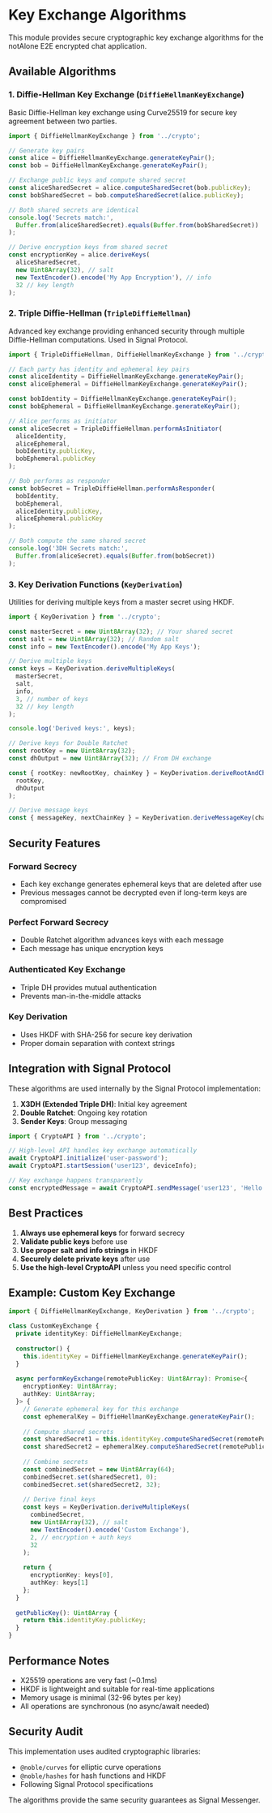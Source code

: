 # Key Exchange Algorithms

This module provides secure cryptographic key exchange algorithms for the notAlone E2E encrypted chat application.

## Available Algorithms

### 1. Diffie-Hellman Key Exchange (`DiffieHellmanKeyExchange`)

Basic Diffie-Hellman key exchange using Curve25519 for secure key agreement between two parties.

```typescript
import { DiffieHellmanKeyExchange } from '../crypto';

// Generate key pairs
const alice = DiffieHellmanKeyExchange.generateKeyPair();
const bob = DiffieHellmanKeyExchange.generateKeyPair();

// Exchange public keys and compute shared secret
const aliceSharedSecret = alice.computeSharedSecret(bob.publicKey);
const bobSharedSecret = bob.computeSharedSecret(alice.publicKey);

// Both shared secrets are identical
console.log('Secrets match:', 
  Buffer.from(aliceSharedSecret).equals(Buffer.from(bobSharedSecret))
);

// Derive encryption keys from shared secret
const encryptionKey = alice.deriveKeys(
  aliceSharedSecret,
  new Uint8Array(32), // salt
  new TextEncoder().encode('My App Encryption'), // info
  32 // key length
);
```

### 2. Triple Diffie-Hellman (`TripleDiffieHellman`)

Advanced key exchange providing enhanced security through multiple Diffie-Hellman computations. Used in Signal Protocol.

```typescript
import { TripleDiffieHellman, DiffieHellmanKeyExchange } from '../crypto';

// Each party has identity and ephemeral key pairs
const aliceIdentity = DiffieHellmanKeyExchange.generateKeyPair();
const aliceEphemeral = DiffieHellmanKeyExchange.generateKeyPair();

const bobIdentity = DiffieHellmanKeyExchange.generateKeyPair();
const bobEphemeral = DiffieHellmanKeyExchange.generateKeyPair();

// Alice performs as initiator
const aliceSecret = TripleDiffieHellman.performAsInitiator(
  aliceIdentity,
  aliceEphemeral,
  bobIdentity.publicKey,
  bobEphemeral.publicKey
);

// Bob performs as responder
const bobSecret = TripleDiffieHellman.performAsResponder(
  bobIdentity,
  bobEphemeral,
  aliceIdentity.publicKey,
  aliceEphemeral.publicKey
);

// Both compute the same shared secret
console.log('3DH Secrets match:', 
  Buffer.from(aliceSecret).equals(Buffer.from(bobSecret))
);
```

### 3. Key Derivation Functions (`KeyDerivation`)

Utilities for deriving multiple keys from a master secret using HKDF.

```typescript
import { KeyDerivation } from '../crypto';

const masterSecret = new Uint8Array(32); // Your shared secret
const salt = new Uint8Array(32); // Random salt
const info = new TextEncoder().encode('My App Keys');

// Derive multiple keys
const keys = KeyDerivation.deriveMultipleKeys(
  masterSecret,
  salt,
  info,
  3, // number of keys
  32 // key length
);

console.log('Derived keys:', keys);

// Derive keys for Double Ratchet
const rootKey = new Uint8Array(32);
const dhOutput = new Uint8Array(32); // From DH exchange

const { rootKey: newRootKey, chainKey } = KeyDerivation.deriveRootAndChainKey(
  rootKey,
  dhOutput
);

// Derive message keys
const { messageKey, nextChainKey } = KeyDerivation.deriveMessageKey(chainKey);
```

## Security Features

### Forward Secrecy
- Each key exchange generates ephemeral keys that are deleted after use
- Previous messages cannot be decrypted even if long-term keys are compromised

### Perfect Forward Secrecy
- Double Ratchet algorithm advances keys with each message
- Each message has unique encryption keys

### Authenticated Key Exchange
- Triple DH provides mutual authentication
- Prevents man-in-the-middle attacks

### Key Derivation
- Uses HKDF with SHA-256 for secure key derivation
- Proper domain separation with context strings

## Integration with Signal Protocol

These algorithms are used internally by the Signal Protocol implementation:

1. **X3DH (Extended Triple DH)**: Initial key agreement
2. **Double Ratchet**: Ongoing key rotation
3. **Sender Keys**: Group messaging

```typescript
import { CryptoAPI } from '../crypto';

// High-level API handles key exchange automatically
await CryptoAPI.initialize('user-password');
await CryptoAPI.startSession('user123', deviceInfo);

// Key exchange happens transparently
const encryptedMessage = await CryptoAPI.sendMessage('user123', 'Hello!');
```

## Best Practices

1. **Always use ephemeral keys** for forward secrecy
2. **Validate public keys** before use
3. **Use proper salt and info strings** in HKDF
4. **Securely delete private keys** after use
5. **Use the high-level CryptoAPI** unless you need specific control

## Example: Custom Key Exchange

```typescript
import { DiffieHellmanKeyExchange, KeyDerivation } from '../crypto';

class CustomKeyExchange {
  private identityKey: DiffieHellmanKeyExchange;
  
  constructor() {
    this.identityKey = DiffieHellmanKeyExchange.generateKeyPair();
  }
  
  async performKeyExchange(remotePublicKey: Uint8Array): Promise<{
    encryptionKey: Uint8Array;
    authKey: Uint8Array;
  }> {
    // Generate ephemeral key for this exchange
    const ephemeralKey = DiffieHellmanKeyExchange.generateKeyPair();
    
    // Compute shared secrets
    const sharedSecret1 = this.identityKey.computeSharedSecret(remotePublicKey);
    const sharedSecret2 = ephemeralKey.computeSharedSecret(remotePublicKey);
    
    // Combine secrets
    const combinedSecret = new Uint8Array(64);
    combinedSecret.set(sharedSecret1, 0);
    combinedSecret.set(sharedSecret2, 32);
    
    // Derive final keys
    const keys = KeyDerivation.deriveMultipleKeys(
      combinedSecret,
      new Uint8Array(32), // salt
      new TextEncoder().encode('Custom Exchange'),
      2, // encryption + auth keys
      32
    );
    
    return {
      encryptionKey: keys[0],
      authKey: keys[1]
    };
  }
  
  getPublicKey(): Uint8Array {
    return this.identityKey.publicKey;
  }
}
```

## Performance Notes

- X25519 operations are very fast (~0.1ms)
- HKDF is lightweight and suitable for real-time applications
- Memory usage is minimal (32-96 bytes per key)
- All operations are synchronous (no async/await needed)

## Security Audit

This implementation uses audited cryptographic libraries:
- `@noble/curves` for elliptic curve operations
- `@noble/hashes` for hash functions and HKDF
- Following Signal Protocol specifications

The algorithms provide the same security guarantees as Signal Messenger. 